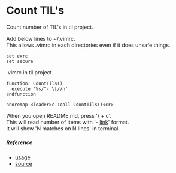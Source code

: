 # Count TIL's

Count number of TIL's in til project.

Add below lines to ~/.vimrc.  
This allows .vimrc in each directories even if it does unsafe things.

```vim
set exrc
set secure
```


.vimrc in til project  
```vim
function! CountTils()
  execute '%s/^- \[//n'
endfunction

nnoremap <leader>c :call CountTils()<cr>
```

When you open README.md, press '\ + c'.  
This will read number of items with '- [link](#Reference)' format.  
It will show 'N matches on N lines' in terminal.

##### Reference

- [usage](https://github.com/jbranchaud/til#usage)
- [source](https://github.com/jbranchaud/til/blob/master/.vimrc)
